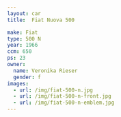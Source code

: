 ```yaml
---
layout: car
title:  Fiat Nuova 500

make: Fiat
type: 500 N
year: 1966
ccm: 650
ps: 23
owner: 
  name: Veronika Rieser
  gender: f
images:
  - url: /img/fiat-500-n.jpg
  - url: /img/fiat-500-n-front.jpg
  - url: /img/fiat-500-n-emblem.jpg
---
```

